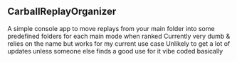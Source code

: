 ## CarballReplayOrganizer


A simple console app to move replays from your main folder into some predefined folders for each main mode when ranked
Currently very dumb & relies on the name but works for my current use case
Unlikely to get a lot of updates unless someone else finds a good use for it
vibe coded basically
